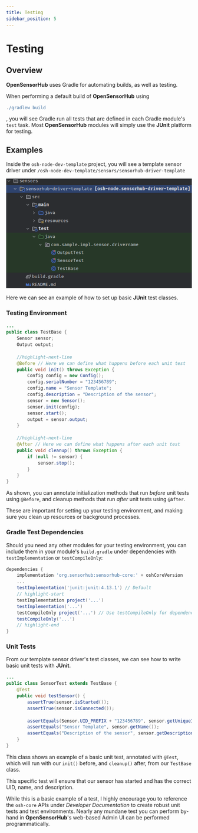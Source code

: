 ```yaml
---
title: Testing
sidebar_position: 5
---
```

# Testing
## Overview

**OpenSensorHub** uses Gradle for automating builds, as well as testing.

When performing a default build of **OpenSensorHub** using

```gradle
./gradlew build
```
, you will see Gradle run all tests that are defined in each Gradle module's `test` task.
Most **OpenSensorHub** modules will simply use the **JUnit** platform for testing.

## Examples

Inside the `osh-node-dev-template` project, you will see a template sensor driver under
`/osh-node-dev-template/sensors/sensorhub-driver-template`


![Path to driver template test files](../../assets/osh/testing/testfiles.PNG)

Here we can see an example of how to set up basic **JUnit** test classes.

### Testing Environment
```java title="../sensorhub-driver-template/src/test/java/com/sample/impl/sensor/drivername/TestBase.java"
...
public class TestBase {
    Sensor sensor;
    Output output;

    //highlight-next-line
    @Before // Here we can define what happens before each unit test
    public void init() throws Exception {
        Config config = new Config();
        config.serialNumber = "123456789";
        config.name = "Sensor Template";
        config.description = "Description of the sensor";
        sensor = new Sensor();
        sensor.init(config);
        sensor.start();
        output = sensor.output;
    }

    //highlight-next-line
    @After // Here we can define what happens after each unit test
    public void cleanup() throws Exception {
        if (null != sensor) {
            sensor.stop();
        }
    }
}
```

As shown, you can annotate initialization methods that run *before* unit tests using `@Before`, and cleanup methods that run *after* unit tests using `@After`.

These are important for setting up your testing environment, and making sure you clean up resources or background processes.

### Gradle Test Dependencies

Should you need any other modules for your testing environment, you can include them in your module's `build.gradle` under dependencies with `testImplementation` or `testCompileOnly`:

```gradle title="../sensorhub-my-module/build.gradle"
dependencies {
    implementation 'org.sensorhub:sensorhub-core:' + oshCoreVersion
    ...
    testImplementation('junit:junit:4.13.1') // Default
    // highlight-start
    testImplementation project('...')
    testImplementation('...')
    testCompileOnly project('...') // Use testCompileOnly for dependencies that are not needed at runtime
    testCompileOnly('...')
    // highlight-end
}
```

### Unit Tests
From our template sensor driver's test classes, we can see how to write basic unit tests with **JUnit**.

```java title="../sensorhub-driver-template/src/test/java/com/sample/impl/sensor/drivername/SensorTest.java"
...
public class SensorTest extends TestBase {
    @Test
    public void testSensor() {
        assertTrue(sensor.isStarted());
        assertTrue(sensor.isConnected());

        assertEquals(Sensor.UID_PREFIX + "123456789", sensor.getUniqueIdentifier());
        assertEquals("Sensor Template", sensor.getName());
        assertEquals("Description of the sensor", sensor.getDescription());
    }
}
```

This class shows an example of a basic unit test, annotated with `@Test`, which will run with our `init()` before, and `cleanup()` after, from our `TestBase` class.

This specific test will ensure that our sensor has started and has the correct UID, name, and description.

While this is a basic example of a test, I highly encourage you to reference the `osh-core` APIs under *Developer Documentation* to create robust unit tests and test environments. Nearly any mundane test you can perform by-hand in **OpenSensorHub**'s web-based Admin UI can be performed programmatically.